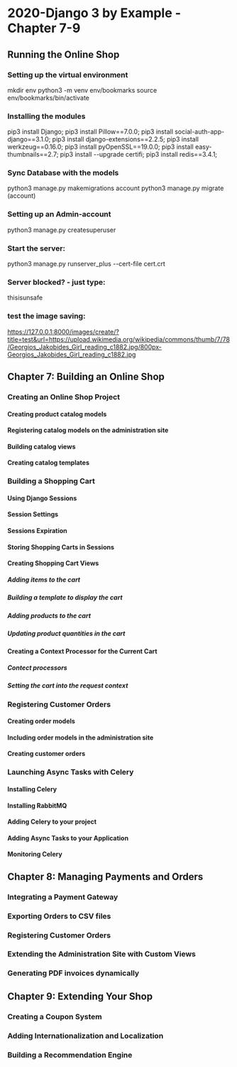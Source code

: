 # 2020-Django 3 by Example - Chapter 7-9

## Running the Online Shop

### Setting up the virtual environment
mkdir env
python3 -m venv env/bookmarks 
source env/bookmarks/bin/activate

### Installing the modules
pip3 install Django;
pip3 install Pillow==7.0.0;
pip3 install social-auth-app-django==3.1.0;
pip3 install django-extensions==2.2.5; 
pip3 install werkzeug==0.16.0; 
pip3 install pyOpenSSL==19.0.0;
pip3 install easy-thumbnails==2.7;
pip3 install --upgrade certifi;
pip3 install redis==3.4.1;


### Sync Database with the models 
python3 manage.py makemigrations account
python3 manage.py migrate (account)

### Setting up an Admin-account
python3 manage.py createsuperuser

### Start the server:
python3 manage.py runserver_plus --cert-file cert.crt

### Server blocked? - just type: 
thisisunsafe

### test the image saving: 
https://127.0.0.1:8000/images/create/?title=test&url=https://upload.wikimedia.org/wikipedia/commons/thumb/7/78/Georgios_Jakobides_Girl_reading_c1882.jpg/800px-Georgios_Jakobides_Girl_reading_c1882.jpg


## Chapter 7: Building an Online Shop

### Creating an Online Shop Project

#### Creating product catalog models
#### Registering catalog models on the administration site
#### Building catalog views
#### Creating catalog templates

### Building a Shopping Cart

#### Using Django Sessions
#### Session Settings
#### Sessions Expiration
#### Storing Shopping Carts in Sessions
#### Creating Shopping Cart Views
##### Adding items to the cart
##### Building a template to display the cart
##### Adding products to the cart
##### Updating product quantities in the cart

#### Creating a Context Processor for the Current Cart
##### Contect processors
##### Setting the cart into the request context

### Registering Customer Orders

#### Creating order models
#### Including order models in the administration site
#### Creating customer orders

### Launching Async Tasks with Celery 
#### Installing Celery
#### Installing RabbitMQ
#### Adding Celery to your project
#### Adding Async Tasks to your Application
#### Monitoring Celery

## Chapter 8: Managing Payments and Orders

### Integrating a Payment Gateway
####
####
### Exporting Orders to CSV files
### Registering Customer Orders
### Extending the Administration Site with Custom Views
### Generating PDF invoices dynamically

## Chapter 9: Extending Your Shop

### Creating a Coupon System

####
####
### Adding Internationalization and Localization
### Building a Recommendation Engine
